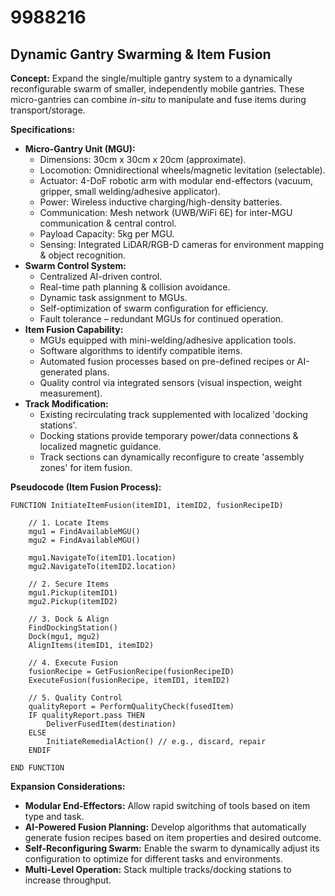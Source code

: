 # 9988216

## Dynamic Gantry Swarming & Item Fusion

**Concept:** Expand the single/multiple gantry system to a dynamically reconfigurable swarm of smaller, independently mobile gantries. These micro-gantries can combine *in-situ* to manipulate and fuse items during transport/storage.

**Specifications:**

*   **Micro-Gantry Unit (MGU):**
    *   Dimensions: 30cm x 30cm x 20cm (approximate).
    *   Locomotion: Omnidirectional wheels/magnetic levitation (selectable).
    *   Actuator: 4-DoF robotic arm with modular end-effectors (vacuum, gripper, small welding/adhesive applicator).
    *   Power: Wireless inductive charging/high-density batteries.
    *   Communication: Mesh network (UWB/WiFi 6E) for inter-MGU communication & central control.
    *   Payload Capacity: 5kg per MGU.
    *   Sensing: Integrated LiDAR/RGB-D cameras for environment mapping & object recognition.
*   **Swarm Control System:**
    *   Centralized AI-driven control.
    *   Real-time path planning & collision avoidance.
    *   Dynamic task assignment to MGUs.
    *   Self-optimization of swarm configuration for efficiency.
    *   Fault tolerance – redundant MGUs for continued operation.
*   **Item Fusion Capability:**
    *   MGUs equipped with mini-welding/adhesive application tools.
    *   Software algorithms to identify compatible items.
    *   Automated fusion processes based on pre-defined recipes or AI-generated plans.
    *   Quality control via integrated sensors (visual inspection, weight measurement).
*   **Track Modification:**
    *   Existing recirculating track supplemented with localized 'docking stations'.
    *   Docking stations provide temporary power/data connections & localized magnetic guidance.
    *   Track sections can dynamically reconfigure to create 'assembly zones' for item fusion.

**Pseudocode (Item Fusion Process):**

```
FUNCTION InitiateItemFusion(itemID1, itemID2, fusionRecipeID)

    // 1. Locate Items
    mgu1 = FindAvailableMGU()
    mgu2 = FindAvailableMGU()

    mgu1.NavigateTo(itemID1.location)
    mgu2.NavigateTo(itemID2.location)

    // 2. Secure Items
    mgu1.Pickup(itemID1)
    mgu2.Pickup(itemID2)

    // 3. Dock & Align
    FindDockingStation()
    Dock(mgu1, mgu2)
    AlignItems(itemID1, itemID2)

    // 4. Execute Fusion
    fusionRecipe = GetFusionRecipe(fusionRecipeID)
    ExecuteFusion(fusionRecipe, itemID1, itemID2)

    // 5. Quality Control
    qualityReport = PerformQualityCheck(fusedItem)
    IF qualityReport.pass THEN
        DeliverFusedItem(destination)
    ELSE
        InitiateRemedialAction() // e.g., discard, repair
    ENDIF

END FUNCTION
```

**Expansion Considerations:**

*   **Modular End-Effectors:** Allow rapid switching of tools based on item type and task.
*   **AI-Powered Fusion Planning:** Develop algorithms that automatically generate fusion recipes based on item properties and desired outcome.
*   **Self-Reconfiguring Swarm:** Enable the swarm to dynamically adjust its configuration to optimize for different tasks and environments.
*   **Multi-Level Operation:** Stack multiple tracks/docking stations to increase throughput.